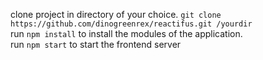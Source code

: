 clone project in directory of your choice.
`git clone https://github.com/dinogreenrex/reactifus.git /yourdir`    
run `npm install` to install the modules of the application.  
run `npm start` to start the frontend server